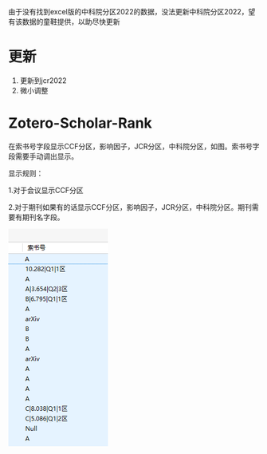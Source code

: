 由于没有找到excel版的中科院分区2022的数据，没法更新中科院分区2022，望有该数据的童鞋提供，以助尽快更新

# 更新
1. 更新到jcr2022
2. 微小调整

# Zotero-Scholar-Rank

在索书号字段显示CCF分区，影响因子，JCR分区，中科院分区，如图。索书号字段需要手动调出显示。

显示规则：

1.对于会议显示CCF分区

2.对于期刊如果有的话显示CCF分区，影响因子，JCR分区，中科院分区。期刊需要有期刊名字段。

![](./readme.png)
